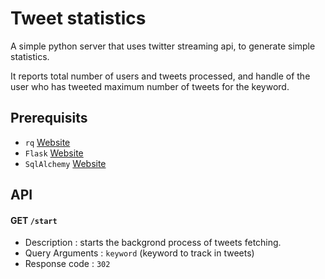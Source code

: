 Tweet statistics
================================
A simple python server that uses twitter streaming api, to generate simple statistics.

It reports total number of users and tweets processed, and handle of the user who has tweeted maximum number of tweets
for the keyword.

Prerequisits
------------
- `rq` [Website](http://python-rq.org)
- `Flask` [Website](http://flask.pocoo.org)
- `SqlAlchemy` [Website](http://www.sqlalchemy.org)


API
---
#### GET `/start`
- Description : starts the backgrond process of tweets fetching.
- Query Arguments : `keyword` (keyword to track in tweets)
- Response code : `302`
